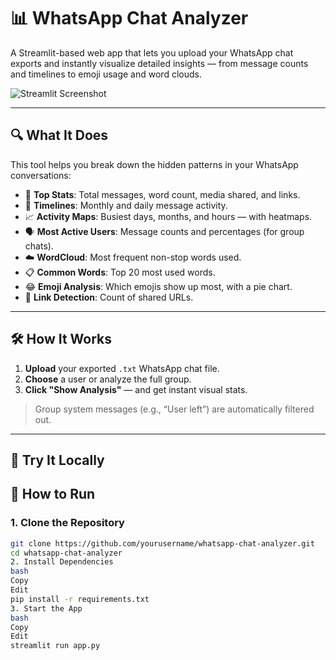 # 📊 WhatsApp Chat Analyzer

A Streamlit-based web app that lets you upload your WhatsApp chat exports and instantly visualize detailed insights — from message counts and timelines to emoji usage and word clouds.

![Streamlit Screenshot](https://your-screenshot-link-if-any.png)

---

## 🔍 What It Does

This tool helps you break down the hidden patterns in your WhatsApp conversations:

- 🧮 **Top Stats**: Total messages, word count, media shared, and links.
- 📆 **Timelines**: Monthly and daily message activity.
- 📈 **Activity Maps**: Busiest days, months, and hours — with heatmaps.
- 🗣️ **Most Active Users**: Message counts and percentages (for group chats).
- ☁️ **WordCloud**: Most frequent non-stop words used.
- 📋 **Common Words**: Top 20 most used words.
- 😂 **Emoji Analysis**: Which emojis show up most, with a pie chart.
- 📎 **Link Detection**: Count of shared URLs.

---

## 🛠️ How It Works

1. **Upload** your exported `.txt` WhatsApp chat file.
2. **Choose** a user or analyze the full group.
3. **Click "Show Analysis"** — and get instant visual stats.

> Group system messages (e.g., “User left”) are automatically filtered out.

---

## 🚀 Try It Locally

## 🚀 How to Run

### 1. Clone the Repository

```bash
git clone https://github.com/yourusername/whatsapp-chat-analyzer.git
cd whatsapp-chat-analyzer
2. Install Dependencies
bash
Copy
Edit
pip install -r requirements.txt
3. Start the App
bash
Copy
Edit
streamlit run app.py
